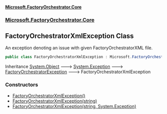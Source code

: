 #### [Microsoft.FactoryOrchestrator.Core](./Microsoft-FactoryOrchestrator-Core.md 'Microsoft.FactoryOrchestrator.Core')
### [Microsoft.FactoryOrchestrator.Core](./Microsoft-FactoryOrchestrator-Core.md 'Microsoft.FactoryOrchestrator.Core')
## FactoryOrchestratorXmlException Class
An exception denoting an issue with given FactoryOrchestratorXML file.  
```csharp
public class FactoryOrchestratorXmlException : Microsoft.FactoryOrchestrator.Core.FactoryOrchestratorException
```
Inheritance [System.Object](https://docs.microsoft.com/en-us/dotnet/api/System.Object 'System.Object') &#129106; [System.Exception](https://docs.microsoft.com/en-us/dotnet/api/System.Exception 'System.Exception') &#129106; [FactoryOrchestratorException](./Microsoft-FactoryOrchestrator-Core-FactoryOrchestratorException.md 'Microsoft.FactoryOrchestrator.Core.FactoryOrchestratorException') &#129106; FactoryOrchestratorXmlException  
### Constructors
- [FactoryOrchestratorXmlException()](./Microsoft-FactoryOrchestrator-Core-FactoryOrchestratorXmlException-FactoryOrchestratorXmlException().md 'Microsoft.FactoryOrchestrator.Core.FactoryOrchestratorXmlException.FactoryOrchestratorXmlException()')
- [FactoryOrchestratorXmlException(string)](./Microsoft-FactoryOrchestrator-Core-FactoryOrchestratorXmlException-FactoryOrchestratorXmlException(string).md 'Microsoft.FactoryOrchestrator.Core.FactoryOrchestratorXmlException.FactoryOrchestratorXmlException(string)')
- [FactoryOrchestratorXmlException(string, System.Exception)](./Microsoft-FactoryOrchestrator-Core-FactoryOrchestratorXmlException-FactoryOrchestratorXmlException(string_System-Exception).md 'Microsoft.FactoryOrchestrator.Core.FactoryOrchestratorXmlException.FactoryOrchestratorXmlException(string, System.Exception)')
